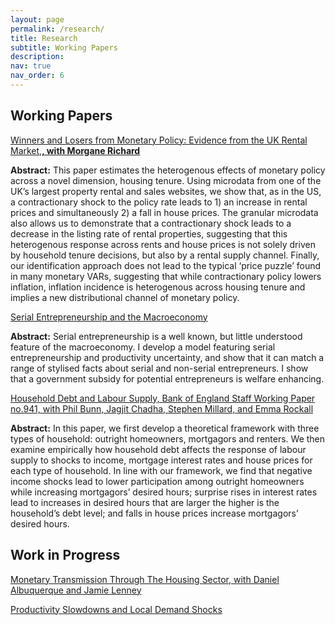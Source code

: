 ```yaml
---
layout: page
permalink: /research/
title: Research
subtitle: Working Papers
description:
nav: true
nav_order: 6
---
```


## Working Papers



<ins> Winners and Losers from Monetary Policy: Evidence from the UK Rental Market,<ins>**, with Morgane Richard** 

**Abstract:** This paper estimates the heterogenous effects of monetary policy across a novel dimension, housing tenure. Using microdata from one of the UK’s largest property rental and sales websites, we show that, as in the US, a contractionary shock to the policy rate leads to 1) an increase in rental prices and simultaneously 2) a fall in house prices. The granular microdata also allows us to demonstrate that a contractionary shock leads to a decrease in the listing rate of rental properties, suggesting that this heterogenous response across rents and house prices is not solely driven by household tenure decisions, but also by a rental supply channel. Finally, our identification approach does not lead to the typical ‘price puzzle’ found in many monetary VARs, suggesting that while contractionary policy lowers inflation, inflation incidence is heterogenous across housing tenure and implies a new distributional channel of monetary policy.


<ins> Serial Entrepreneurship and the Macroeconomy <ins>

**Abstract:** Serial entrepreneurship is a well known, but little understood feature of the macroeconomy. I develop a model featuring serial entrepreneurship and productivity uncertainty, and show that it can match a range of stylised facts about serial and non-serial entrepreneurs. I show that a government subsidy for potential entrepreneurs is welfare enhancing.

<ins> Household Debt and Labour Supply, Bank of England Staff Working Paper no.941, with Phil Bunn, Jagjit Chadha, Stephen Millard, and Emma Rockall <ins>

**Abstract:** In this paper, we first develop a theoretical framework with three types of household: outright homeowners, mortgagors and renters. We then examine empirically how household debt affects the response of labour supply to shocks to income, mortgage interest rates and house prices for each type of household. In line with our framework, we find that negative income shocks lead to lower participation among outright homeowners while increasing mortgagors’ desired hours; surprise rises in interest rates lead to increases in desired hours that are larger the higher is the household’s debt level; and falls in house prices increase mortgagors’ desired hours. 


## Work in Progress

<ins> Monetary Transmission Through The Housing Sector, with Daniel Albuquerque and Jamie Lenney <ins>


<ins> Productivity Slowdowns and Local Demand Shocks<ins>


